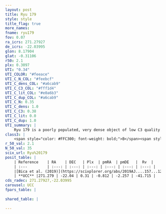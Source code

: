 ```yaml
---
layout: post
title: Ryu 179
style: style
title_flag: true
more_names: 
fname: ryu179
fov: 0.07
ra_icrs: 271.27927
de_icrs: -22.03995
glon: 8.17904
glat: -0.31106
r50: 2.1
plx: 0.3097
UTI: "0.34"
UTI_COLOR: "#feeace"
UTI_C_N_COL: "#feebcf"
UTI_C_dens_COL: "#a6cab9"
UTI_C_C3_COL: "#fff1d4"
UTI_C_lit_COL: "#e0a6b3"
UTI_C_dup_COL: "#a6cab9"
UTI_C_N: 0.35
UTI_C_dens: 1.0
UTI_C_C3: 0.38
UTI_C_lit: 0.0
UTI_C_dup: 1.0
UTI_summary: |
    Ryu 179 is a poorly populated, very dense object of low C3 quality. It is rarely studied in the literature, with no articles listed in the last 6 years.
class3: |
    <span style="color: #FFC300; font-weight: bold;">B</span><span style="color: red; font-weight: bold;">C</span>
r_50_val: 2.1
N_50_val: 35
scix_url: Ryu%20179
posit_table: |
    | Reference    | RA    | DEC   | Plx  | pmRA  | pmDE   |  Rv  |
    | :---         | :---: | :---: | :---: | :---: | :---: | :---: |
    |[Bica et al. (2019)](https://scixplorer.org/abs/2019AJ....157...12B) | 271.302 | -22.031 | -- | -- | -- | -- |
    | **UCC** |271.279 | -22.04 | 0.31 | -0.812 | -2.257 | -41.715 | 
cds_radec: 271.27927,-22.03995
carousel: UCC
fpars_table: |
    
shared_table: |
    
---
```

